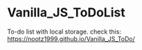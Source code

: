 # Vanilla_JS_ToDoList 
To-do list with local storage.
check this: https://nootz1999.github.io/Vanilla_JS_ToDo/
